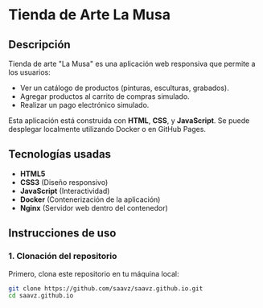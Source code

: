 # Tienda de Arte La Musa

## Descripción

Tienda de arte "La Musa" es una aplicación web responsiva que permite a los usuarios:
- Ver un catálogo de productos (pinturas, esculturas, grabados).
- Agregar productos al carrito de compras simulado.
- Realizar un pago electrónico simulado.

Esta aplicación está construida con **HTML**, **CSS**, y **JavaScript**. Se puede desplegar localmente utilizando Docker o en GitHub Pages.

## Tecnologías usadas

- **HTML5**
- **CSS3** (Diseño responsivo)
- **JavaScript** (Interactividad)
- **Docker** (Contenerización de la aplicación)
- **Nginx** (Servidor web dentro del contenedor)

## Instrucciones de uso

### 1. Clonación del repositorio

Primero, clona este repositorio en tu máquina local:

```bash
git clone https://github.com/saavz/saavz.github.io.git
cd saavz.github.io
